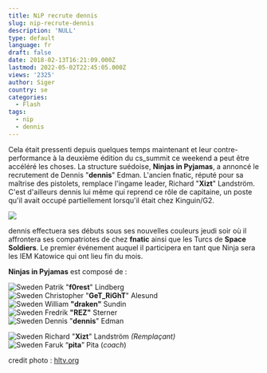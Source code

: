 ```yaml
---
title: NiP recrute dennis
slug: nip-recrute-dennis
description: 'NULL'
type: default
language: fr
draft: false
date: 2018-02-13T16:21:09.000Z
lastmod: 2022-05-02T22:45:05.000Z
views: '2325'
author: Siger
country: se
categories:
  - Flash
tags:
  - nip
  - dennis
---
```

Cela était pressenti depuis quelques temps maintenant et leur contre-performance à la deuxième édition du cs\_summit ce weekend a peut être accéléré les choses. La structure suédoise, **Ninjas in Pyjamas**, a annoncé le recrutement de Dennis "**dennis**" Edman. L'ancien fnatic, réputé pour sa maîtrise des pistolets, remplace l'ingame leader, Richard "**Xizt**" Landström. C'est d'ailleurs dennis lui même qui reprend ce rôle de capitaine, un poste qu'il avait occupé partiellement lorsqu'il était chez Kinguin/G2.

![](https://static.hltv.org/images/galleries/11171-full/1511558929.0964.jpeg)

dennis effectuera ses débuts sous ses nouvelles couleurs jeudi soir où il affrontera ses compatriotes de chez **fnatic** ainsi que les Turcs de **Space Soldiers**. Le premier événement auquel il participera en tant que Ninja sera les IEM Katowice qui ont lieu fin du mois.

**Ninjas in Pyjamas** est composé de :

![Sweden](/images/countries/se.svg)⁠ Patrik "**f0rest**" Lindberg  
![Sweden](/images/countries/se.svg)⁠ Christopher "**GeT\_RiGhT**" Alesund  
![Sweden](/images/countries/se.svg)⁠ William **"draken"** Sundin  
![Sweden](/images/countries/se.svg)⁠ Fredrik **"REZ"** Sterner  
![Sweden](/images/countries/se.svg)⁠ Dennis "**dennis**" Edman  
  
![Sweden](/images/countries/se.svg)⁠ Richard "**Xizt**" Landström _(Remplaçant)_  
![Sweden](/images/countries/se.svg)⁠ Faruk “**pita**” Pita (_coach_)

credit photo : [hltv.org](https://hltv.org)
